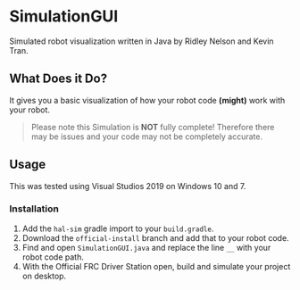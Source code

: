 # SimulationGUI
Simulated robot visualization written in Java by Ridley Nelson and Kevin Tran.

## What Does it Do?
It gives you a basic visualization of how your robot code **(might)** work with your robot.
> Please note this Simulation is **NOT** fully complete! Therefore there may be issues and your code may not be completely accurate.

## Usage
This was tested using Visual Studios 2019 on Windows 10 and 7.

### Installation
1. Add the `hal-sim` gradle import to your `build.gradle`.
2. Download the `official-install` branch and add that to your robot code.
3. Find and open `SimulationGUI.java` and replace the line `__` with your robot code path.
4. With the Official FRC Driver Station open, build and simulate your project on desktop.
